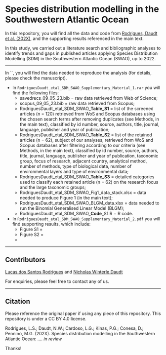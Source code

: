 # Species distribution modelling in the Southwestern Atlantic Ocean

In this repository, you will find all the data and code from [Rodrigues, Daudt et al. (202X)](https://github.com/lvcasrodrigues/RodriguesDaudt_SDM_SWAO#citation), and the supporting results referenced in the main text.

In this study, we carried out a literature search and bibliographic analyses to identify trends and gaps in published articles applying Species Distribution Modelling (SDM) in the Southwestern Atlantic Ocean (SWAO), up to 2022. 

***
In ``, you will find the data needed to reproduce the analysis (for details, please check the manuscript).

* In `RodriguesDaudt_etal_SDM_SWAO_Supplementary_Material_1.rar` you will find the following files:
  * savedrecs_09_05_23.bib = raw data retrieved from Web of Science;
  * scopus_09_05_23.bib = raw data retrieved from Scopus;
  * RodriguesDaudt_etal_SDM_SWAO_**Table_S1** = list of the screened articles (n = 120) retrieved from WoS and Scopus databases using the chosen search terms after removing duplicates (see Methods, in the main text), classified by id number, source, authors, title, journal, language, publisher and year of publication;
  * RodriguesDaudt_etal_SDM_SWAO_**Table_S2** = list of the retained articles (n = 62), subject of our analyses, retrieved from WoS and Scopus databases after filtering according to our criteria (see Methods, in the main text), classified by id number, source, authors, title, journal, language, publisher and year of publication, taxonomic group, focus of research, adjacent country, analytical method, number of methods, type of biological data, number of environmental layers and type of environmental data;
  * RodriguesDaudt_etal_SDM_SWAO_**Table_S3** = detailed categories used to classify each retained article (n = 62) on the research focus and the large taxonomic groups;
  * RodriguesDaudt_etal_SDM_SWAO_Fig1_data_stack.xlsx = data needed to produce Figure 1 (in the main text);
  * RodriguesDaudt_etal_SDM_SWAO_BLGM_data.xlsx = data needed to run the Binomial Generalised Linear Model (BLGM);
  * RodriguesDaudt_etal_SDM_SWAO_**Code**_S1.R = R code.
* In `RodriguesDaudt_etal_SDM_SWAO_Supplementary_Material_2.pdf` you will find supporting results, which include:
  * Figure S1 =
  * Figure S2 =
  *  

***
## Contributors

[Lucas dos Santos Rodrigues](https://github.com/lvcasrodrigues) and [Nicholas Winterle Daudt](https://github.com/nwdaudt)

For enquiries, please feel free to contact any of us.

***
## Citation
Please reference the original paper if using any piece of this repository. This repository is under a CC BY 4.0 license.

Rodrigues, L.S.; Daudt, N.W.; Cardoso, L.G.; Kinas, P.G.; Conesa, D.; Pennino, M.G. (202X). Species distribution modelling in the Southwestern Atlantic Ocean: .... *in review*

Thanks!

